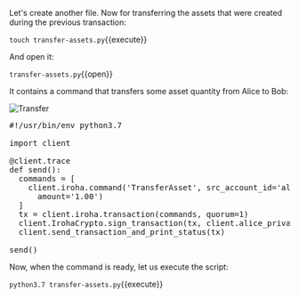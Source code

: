 Let's create another file. 
Now for transferring the assets that were created during the previous transaction:

`touch transfer-assets.py`{{execute}}

And open it:

`transfer-assets.py`{{open}}

It contains a command that transfers some asset quantity from Alice to Bob:

![Transfer](../assets/images/transfer.png)

<pre class="file" data-filename="transfer-assets.py" data-target="replace">
#!/usr/bin/env python3.7

import client

@client.trace
def send():  
  commands = [    
    client.iroha.command('TransferAsset', src_account_id='alice@test', dest_account_id='bob@test', asset_id='coin#test',
      amount='1.00')
  ]
  tx = client.iroha.transaction(commands, quorum=1)
  client.IrohaCrypto.sign_transaction(tx, client.alice_private_key)
  client.send_transaction_and_print_status(tx)

send()
</pre>

Now, when the command is ready, let us execute the script:

`python3.7 transfer-assets.py`{{execute}}
